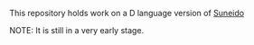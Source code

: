 This repository holds work on a D language version of [Suneido](http://suneido.com)

NOTE: It is still in a very early stage.